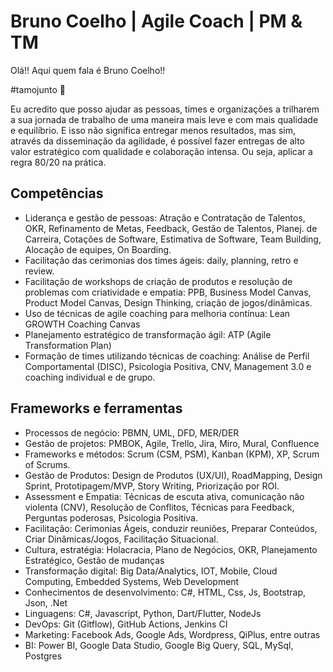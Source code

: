 # Bruno Coelho | Agile Coach | PM & TM

Olá!!
Aqui quem fala é Bruno Coelho!!

#tamojunto 👊

Eu acredito que posso ajudar as pessoas, times e organizações a trilharem a sua jornada de trabalho de uma maneira mais leve e com mais qualidade e equilíbrio. 
E isso não significa entregar menos resultados, mas sim, através da disseminação da agilidade, é possível fazer entregas de alto valor estratégico com qualidade e colaboração intensa. Ou seja, aplicar a regra 80/20 na prática.

## Competências
- Liderança e gestão de pessoas: Atração e Contratação de Talentos, OKR, Refinamento de Metas, Feedback, Gestão de Talentos, Planej. de Carreira, Cotações de Software, Estimativa de Software, Team Building, Alocação de equipes, On Boarding.
- Facilitação das cerimonias dos times ágeis: daily, planning, retro e review.
- Facilitação de workshops de criação de produtos e resolução de problemas com criatividade e empatia: PPB, Business Model Canvas, Product Model Canvas, Design Thinking, criação de jogos/dinâmicas.
- Uso de técnicas de agile coaching para melhoria contínua: Lean GROWTH Coaching Canvas
- Planejamento estratégico de transformação ágil: ATP (Agile Transformation Plan)
- Formação de times utilizando técnicas de coaching: Análise de Perfil Comportamental (DISC), Psicologia Positiva, CNV, Management 3.0 e coaching individual e de grupo.

## Frameworks e ferramentas
- Processos de negócio: PBMN, UML, DFD, MER/DER
- Gestão de projetos: PMBOK, Agile, Trello, Jira, Miro, Mural, Confluence
- Frameworks e métodos: Scrum (CSM, PSM), Kanban (KPM), XP, Scrum of Scrums.
- Gestão de Produtos: Design de Produtos (UX/UI), RoadMapping, Design Sprint, Prototipagem/MVP, Story Writing, Priorização por ROI.
- Assessment e Empatia: Técnicas de escuta ativa, comunicação não violenta (CNV), Resolução de Conflitos, Técnicas para Feedback, Perguntas poderosas, Psicologia Positiva.
- Facilitação: Cerimonias Ágeis, conduzir reuniões, Preparar Conteúdos, Criar Dinâmicas/Jogos, Facilitação Situacional.
- Cultura, estratégia: Holacracia, Plano de Negócios, OKR, Planejamento Estratégico, Gestão de mudanças
- Transformação digital: Big Data/Analytics, IOT, Mobile, Cloud Computing, Embedded Systems, Web Development
- Conhecimentos de desenvolvimento: C#, HTML, Css, Js, Bootstrap, Json, .Net
- Linguagens: C#, Javascript, Python, Dart/Flutter, NodeJs
- DevOps: Git (Gitflow), GitHub Actions, Jenkins CI
- Marketing: Facebook Ads, Google Ads, Wordpress, QiPlus, entre outras
- BI: Power BI, Google Data Studio, Google Big Query, SQL, MySql, Postgres